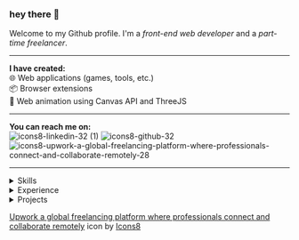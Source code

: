 ### hey there :love_you_gesture:
Welcome to my Github profile. I'm a _front-end web developer_ and a _part-time freelancer_.

<hr />

**I have created:**<br />
:globe_with_meridians: Web applications (games, tools, etc.)<br />
:package: Browser extensions<br />
:diamond_shape_with_a_dot_inside: Web animation using Canvas API and ThreeJS

<hr />

**You can reach me on:**<br />
![icons8-linkedin-32 (1)](https://user-images.githubusercontent.com/59227793/148360670-312d34e3-89e0-4965-9020-14c69105661c.png)
![icons8-github-32](https://user-images.githubusercontent.com/59227793/148360567-a68b01c5-2d0c-4bb6-9109-067174f5caac.png)
![icons8-upwork-a-global-freelancing-platform-where-professionals-connect-and-collaborate-remotely-28](https://user-images.githubusercontent.com/59227793/148360800-cd3902ba-3e57-4803-8e20-3ff21148a21f.png)

<hr />

<details>
  <summary>Skills</summary>
  <img src='https://img.shields.io/badge/-HTML-orange?style=for-the-badge' />
  <img src='https://img.shields.io/badge/-CSS-blue?style=for-the-badge' />
  <img src='https://img.shields.io/badge/-JS-yellow?style=for-the-badge' />
  <img src='https://img.shields.io/badge/-NodeJS-lightBlue?style=for-the-badge' />
  <img src='https://img.shields.io/badge/-Express-rgb(0, 0, 100)?style=for-the-badge' />
  <img src='https://img.shields.io/badge/-Php-rgb(133, 142, 187)?style=for-the-badge' />
</details>

<details>
  <summary>Experience</summary>
  :briefcase: I'm a part time freelancer on upwork.
</details>

<details>
  <summary>Projects</summary>
  
  :card_index_dividers: [Canvas Utility](https://github.com/0-harshit-0/Utility-HTML5Canvas) JavaScript library that helps creating art and animations using HTML5 Canvas API.<br />
  :performing_arts: [Cryptic](https://0-harshit-0.github.io/Steganography/) is an _image steganography_ tool for encoding and decoding text in an Image.<br />
  :space_invader: [SpaceWars](https://spacewars.glitch.me/) is an online, free-to-play<!--, multiplayer--> game. It is created using HTML, CSS, JS.<!--, Node, Express, and Socket.io.-->
</details>

<a target="_blank" href="https://icons8.com/icon/HKdmFbFm7xQV/upwork-a-global-freelancing-platform-where-professionals-connect-and-collaborate-remotely">Upwork a global freelancing platform where professionals connect and collaborate remotely</a> icon by <a target="_blank" href="https://icons8.com">Icons8</a>

